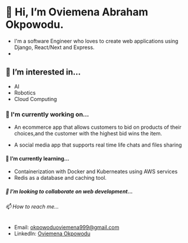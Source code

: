 # 👋 Hi, I’m Oviemena Abraham Okpowodu.
- I'm a software Engineer who loves to create web applications using Django, React/Next and  Express.
- 
## 👀 I’m interested in...

- AI
- Robotics
- Cloud Computing
  
### 🚀 I'm currently working on...

- An ecommerce app that allows customers to bid on products of their choices,and the customer with the highest bid wins the item.
  
- A social media app that supports real time life chats and files sharing
  
#### 🌱 I’m currently  learning...

- Containerization with Docker and Kuberneates using AWS services
- Redis as a database and caching tool.

##### 💞️ I’m looking to collaborate on web development...
  
###### 📫  How to reach me...

- Email: okpowoduoviemena999@gmail.com
- LinkedIn: [Oviemena Okpowodu](https://www.linkedin.com/in/oviemena-okpowodu-a91935193?utm_source=share&utm_campaign=share_via&utm_content=profile&utm_medium=android_app)

<!---
Oviemena/Oviemena is a ✨ special ✨ repository because its `README.md` (this file) appears on your GitHub profile.
You can click the Preview link to take a look at your changes.
--->
